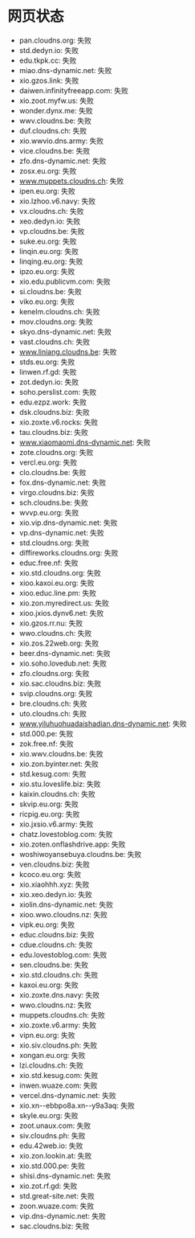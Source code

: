 # 网页状态
- pan.cloudns.org: 失败
- std.dedyn.io: 失败
- edu.tkpk.cc: 失败
- miao.dns-dynamic.net: 失败
- xio.gzos.link: 失败
- daiwen.infinityfreeapp.com: 失败
- xio.zoot.myfw.us: 失败
- wonder.dynx.me: 失败
- wwv.cloudns.be: 失败
- duf.cloudns.ch: 失败
- xio.wwvio.dns.army: 失败
- vice.cloudns.be: 失败
- zfo.dns-dynamic.net: 失败
- zosx.eu.org: 失败
- www.muppets.cloudns.ch: 失败
- ipen.eu.org: 失败
- xio.lzhoo.v6.navy: 失败
- vx.cloudns.ch: 失败
- xeo.dedyn.io: 失败
- vp.cloudns.be: 失败
- suke.eu.org: 失败
- linqin.eu.org: 失败
- linqing.eu.org: 失败
- ipzo.eu.org: 失败
- xio.edu.publicvm.com: 失败
- si.cloudns.be: 失败
- viko.eu.org: 失败
- kenelm.cloudns.ch: 失败
- mov.cloudns.org: 失败
- skyo.dns-dynamic.net: 失败
- vast.cloudns.ch: 失败
- www.liniang.cloudns.be: 失败
- stds.eu.org: 失败
- linwen.rf.gd: 失败
- zot.dedyn.io: 失败
- soho.perslist.com: 失败
- edu.ezpz.work: 失败
- dsk.cloudns.biz: 失败
- xio.zoxte.v6.rocks: 失败
- tau.cloudns.biz: 失败
- www.xiaomaomi.dns-dynamic.net: 失败
- zote.cloudns.org: 失败
- vercl.eu.org: 失败
- clo.cloudns.be: 失败
- fox.dns-dynamic.net: 失败
- virgo.cloudns.biz: 失败
- sch.cloudns.be: 失败
- wvvp.eu.org: 失败
- xio.vip.dns-dynamic.net: 失败
- vp.dns-dynamic.net: 失败
- std.cloudns.org: 失败
- diffireworks.cloudns.org: 失败
- educ.free.nf: 失败
- xio.std.cloudns.org: 失败
- xioo.kaxoi.eu.org: 失败
- xioo.educ.line.pm: 失败
- xio.zon.myredirect.us: 失败
- xioo.jxios.dynv6.net: 失败
- xio.gzos.rr.nu: 失败
- wwo.cloudns.ch: 失败
- xio.zos.22web.org: 失败
- beer.dns-dynamic.net: 失败
- xio.soho.lovedub.net: 失败
- zfo.cloudns.org: 失败
- xio.sac.cloudns.biz: 失败
- svip.cloudns.org: 失败
- bre.cloudns.ch: 失败
- uto.cloudns.ch: 失败
- www.yiluhuohuadaishadian.dns-dynamic.net: 失败
- std.000.pe: 失败
- zok.free.nf: 失败
- xio.wwv.cloudns.be: 失败
- xio.zon.byinter.net: 失败
- std.kesug.com: 失败
- xio.stu.loveslife.biz: 失败
- kaixin.cloudns.ch: 失败
- skvip.eu.org: 失败
- ricpig.eu.org: 失败
- xio.jxsio.v6.army: 失败
- chatz.lovestoblog.com: 失败
- xio.zoten.onflashdrive.app: 失败
- woshiwoyansebuya.cloudns.be: 失败
- ven.cloudns.biz: 失败
- kcoco.eu.org: 失败
- xio.xiaohhh.xyz: 失败
- xio.xeo.dedyn.io: 失败
- xiolin.dns-dynamic.net: 失败
- xioo.wwo.cloudns.nz: 失败
- vipk.eu.org: 失败
- educ.cloudns.biz: 失败
- cdue.cloudns.ch: 失败
- edu.lovestoblog.com: 失败
- sen.cloudns.be: 失败
- xio.std.cloudns.ch: 失败
- kaxoi.eu.org: 失败
- xio.zoxte.dns.navy: 失败
- wwo.cloudns.nz: 失败
- muppets.cloudns.ch: 失败
- xio.zoxte.v6.army: 失败
- vipn.eu.org: 失败
- xio.siv.cloudns.ph: 失败
- xongan.eu.org: 失败
- lzi.cloudns.ch: 失败
- xio.std.kesug.com: 失败
- inwen.wuaze.com: 失败
- vercel.dns-dynamic.net: 失败
- xio.xn--ebbpo8a.xn--y9a3aq: 失败
- skyle.eu.org: 失败
- zoot.unaux.com: 失败
- siv.cloudns.ph: 失败
- edu.42web.io: 失败
- xio.zon.lookin.at: 失败
- xio.std.000.pe: 失败
- shisi.dns-dynamic.net: 失败
- xio.zot.rf.gd: 失败
- std.great-site.net: 失败
- zoon.wuaze.com: 失败
- vip.dns-dynamic.net: 失败
- sac.cloudns.biz: 失败

